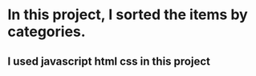 # In this project, I sorted the items by categories.

## I used javascript html css in this project
